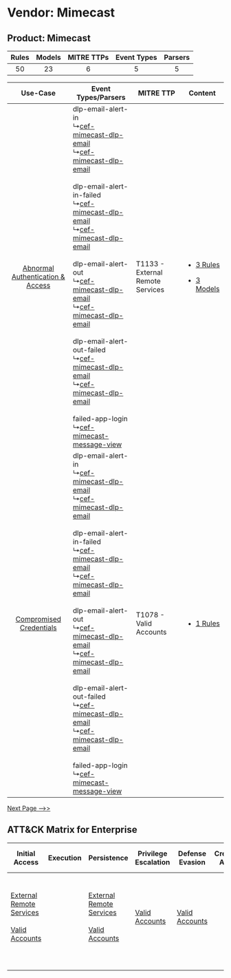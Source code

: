 Vendor: Mimecast
================
Product: Mimecast
-----------------
| Rules | Models | MITRE TTPs | Event Types | Parsers |
|:-----:|:------:|:----------:|:-----------:|:-------:|
|  50   |   23   |     6      |      5      |    5    |

|    Use-Case    | Event Types/Parsers    | MITRE TTP    | Content    |
|:----:| ---- | ---- | ---- |
| [Abnormal Authentication & Access](../../../UseCases/uc_abnormal_authentication_&_access.md) |  dlp-email-alert-in<br> ↳[cef-mimecast-dlp-email](Ps/pC_cefmimecastdlpemail.md)<br> ↳[cef-mimecast-dlp-email](Ps/pC_cefmimecastdlpemail.md)<br><br> dlp-email-alert-in-failed<br> ↳[cef-mimecast-dlp-email](Ps/pC_cefmimecastdlpemail.md)<br> ↳[cef-mimecast-dlp-email](Ps/pC_cefmimecastdlpemail.md)<br><br> dlp-email-alert-out<br> ↳[cef-mimecast-dlp-email](Ps/pC_cefmimecastdlpemail.md)<br> ↳[cef-mimecast-dlp-email](Ps/pC_cefmimecastdlpemail.md)<br><br> dlp-email-alert-out-failed<br> ↳[cef-mimecast-dlp-email](Ps/pC_cefmimecastdlpemail.md)<br> ↳[cef-mimecast-dlp-email](Ps/pC_cefmimecastdlpemail.md)<br><br> failed-app-login<br> ↳[cef-mimecast-message-view](Ps/pC_cefmimecastmessageview.md)<br> | T1133 - External Remote Services<br> | [<ul><li>3 Rules</li></ul><ul><li>3 Models</li></ul>](RM/r_m_mimecast_mimecast_Abnormal_Authentication_&_Access.md) |
|          [Compromised Credentials](../../../UseCases/uc_compromised_credentials.md)          |  dlp-email-alert-in<br> ↳[cef-mimecast-dlp-email](Ps/pC_cefmimecastdlpemail.md)<br> ↳[cef-mimecast-dlp-email](Ps/pC_cefmimecastdlpemail.md)<br><br> dlp-email-alert-in-failed<br> ↳[cef-mimecast-dlp-email](Ps/pC_cefmimecastdlpemail.md)<br> ↳[cef-mimecast-dlp-email](Ps/pC_cefmimecastdlpemail.md)<br><br> dlp-email-alert-out<br> ↳[cef-mimecast-dlp-email](Ps/pC_cefmimecastdlpemail.md)<br> ↳[cef-mimecast-dlp-email](Ps/pC_cefmimecastdlpemail.md)<br><br> dlp-email-alert-out-failed<br> ↳[cef-mimecast-dlp-email](Ps/pC_cefmimecastdlpemail.md)<br> ↳[cef-mimecast-dlp-email](Ps/pC_cefmimecastdlpemail.md)<br><br> failed-app-login<br> ↳[cef-mimecast-message-view](Ps/pC_cefmimecastmessageview.md)<br> | T1078 - Valid Accounts<br>    | [<ul><li>1 Rules</li></ul>](RM/r_m_mimecast_mimecast_Compromised_Credentials.md)    |
[Next Page -->>](2_ds_mimecast_mimecast.md)

ATT&CK Matrix for Enterprise
----------------------------
| Initial Access                                                                                                                                   | Execution | Persistence                                                                                                                                      | Privilege Escalation                                                | Defense Evasion                                                     | Credential Access | Discovery | Lateral Movement | Collection | Command and Control                                                                                                                       | Exfiltration                                                                                                                                                                                                                                                                                                                    | Impact |
| ------------------------------------------------------------------------------------------------------------------------------------------------ | --------- | ------------------------------------------------------------------------------------------------------------------------------------------------ | ------------------------------------------------------------------- | ------------------------------------------------------------------- | ----------------- | --------- | ---------------- | ---------- | ----------------------------------------------------------------------------------------------------------------------------------------- | ------------------------------------------------------------------------------------------------------------------------------------------------------------------------------------------------------------------------------------------------------------------------------------------------------------------------------- | ------ |
| [External Remote Services](https://attack.mitre.org/techniques/T1133)<br><br>[Valid Accounts](https://attack.mitre.org/techniques/T1078)<br><br> |           | [External Remote Services](https://attack.mitre.org/techniques/T1133)<br><br>[Valid Accounts](https://attack.mitre.org/techniques/T1078)<br><br> | [Valid Accounts](https://attack.mitre.org/techniques/T1078)<br><br> | [Valid Accounts](https://attack.mitre.org/techniques/T1078)<br><br> |                   |           |                  |            | [Proxy: Multi-hop Proxy](https://attack.mitre.org/techniques/T1090/003)<br><br>[Proxy](https://attack.mitre.org/techniques/T1090)<br><br> | [Exfiltration Over Alternative Protocol](https://attack.mitre.org/techniques/T1048)<br><br>[Exfiltration Over Alternative Protocol: Exfiltration Over Unencrypted/Obfuscated Non-C2 Protocol](https://attack.mitre.org/techniques/T1048/003)<br><br>[Automated Exfiltration](https://attack.mitre.org/techniques/T1020)<br><br> |        |
